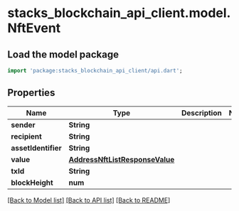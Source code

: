 # stacks_blockchain_api_client.model.NftEvent

## Load the model package
```dart
import 'package:stacks_blockchain_api_client/api.dart';
```

## Properties
Name | Type | Description | Notes
------------ | ------------- | ------------- | -------------
**sender** | **String** |  | 
**recipient** | **String** |  | 
**assetIdentifier** | **String** |  | 
**value** | [**AddressNftListResponseValue**](AddressNftListResponseValue.md) |  | 
**txId** | **String** |  | 
**blockHeight** | **num** |  | 

[[Back to Model list]](../README.md#documentation-for-models) [[Back to API list]](../README.md#documentation-for-api-endpoints) [[Back to README]](../README.md)


